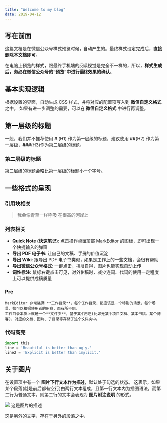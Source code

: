 ```yaml
---
title: "Welcome to my blog"
date: 2019-04-12
---
```


## 写在前面
这篇文档是在微信公众号样式预览时候，自动产生的。最终样式设定完成后，**直接删除本文档即可**。

在电脑上预览的样式，跟最终手机端的阅读视觉是完全不一样的，所以，**样式生成后，务必在微信公众号的“预览”中进行最终效果的确认**。

## 基本实现逻辑
根据设置的界面，自动生成 CSS 样式，并将对应的配置项写入到 **微信自定义格式** 之中。
如果有进一步调整的需要，可以在 **微信自定义格式** 中进行再调整。

## 第一层级的标题
一般，我们并不推荐使用 **#** (H1) 作为第一层级的标题，建议使用 **##**(H2) 作为第一层级，**###**(H3)作为第二层级的标题。

### 第二层级的标题
第二层级的标题会略比第一层级的标题小一个字号。

## 一些格式的呈现
### 引用块相关
>  我会像青草一样呼吸
> 在很高的河岸上

### 列表相关
- **Quick Note (快速笔记)**: 点击操作桌面顶部 MarkEditor 的图标，即可出现一个快捷输入的弹窗
- **导出 PDF 电子书**: 让自己的文稿、手册的价值沉淀
- **导出 Wiki**: 跟导出 PDF 电子书类似，如果是工作上的一些文档，会很有帮助
- **导出微信公众号格式**:  一键点击，排版自得，图片也能实现自动上传
- **词性标注**: 鼠标右键点击可见，对外供稿时，减少连词、代词的使用一定程度上可以提供成稿质量

### Pre
```
MarkEditor 非常强调 **工作目录**，每个工作目录，都应该是一个特别的场景，每个场景，都可以根据使用者的用意，而有所不同。
工作目录本质上就是一个**文件夹**，基于某个用途(比如是某个项目文档、某本书稿、某个博客)，对应的文档、图片、子目录等存储于这个文件夹中。
```

### 代码高亮
```python
import this
line = 'Beautiful is better than ugly.'
line2 = 'Explicit is better than implicit.'
```


## 关于图片
在设置项中有一个 **图片下行文本作为描述**，默认处于勾选的状态。
这表示，如果某个段落(就是前后都有空行)由两行文本组成，且第一行文本内为插图语法，而第二行为普通文本，则第二行的文本会表现为 **图片附注说明** 的形式。

![](https://markeditor-files.oss-cn-hangzhou.aliyuncs.com/fb_static/demo.jpg)
这是图片的描述

这是另外的文字，存在于另外的段落之中。
